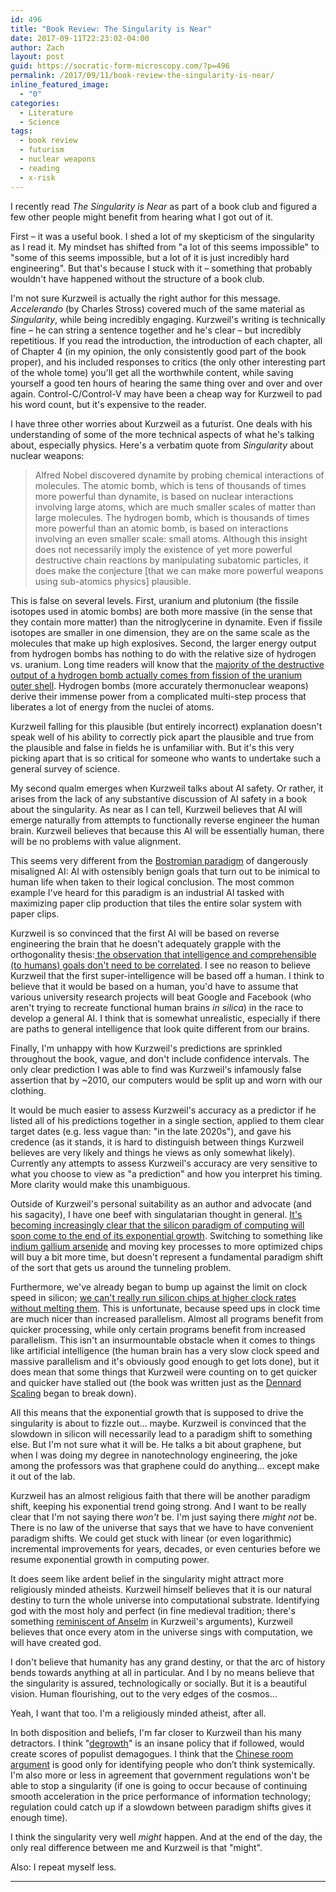 ```yaml
---
id: 496
title: "Book Review: The Singularity is Near"
date: 2017-09-11T22:23:02-04:00
author: Zach
layout: post
guid: https://socratic-form-microscopy.com/?p=496
permalink: /2017/09/11/book-review-the-singularity-is-near/
inline_featured_image:
  - "0"
categories:
  - Literature
  - Science
tags:
  - book review
  - futurism
  - nuclear weapons
  - reading
  - x-risk
---
```


I recently read <em>The Singularity is Near</em> as part of a book club and figured a few other people might benefit from hearing what I got out of it.

First – it was a useful book. I shed a lot of my skepticism of the singularity as I read it. My mindset has shifted from "a lot of this seems impossible" to "some of this seems impossible, but a lot of it is just incredibly hard engineering". But that's because I stuck with it – something that probably wouldn't have happened without the structure of a book club.

I'm not sure Kurzweil is actually the right author for this message. <em>Accelerando</em> (by Charles Stross) covered much of the same material as <em>Singularity</em>, while being incredibly engaging. Kurzweil's writing is technically fine – he can string a sentence together and he's clear – but incredibly repetitious. If you read the introduction, the introduction of each chapter, all of Chapter 4 (in my opinion, the only consistently good part of the book proper), and his included responses to critics (the only other interesting part of the whole tome) you'll get all the worthwhile content, while saving yourself a good ten hours of hearing the same thing over and over and over again. Control-C/Control-V may have been a cheap way for Kurzweil to pad his word count, but it's expensive to the reader.

I have three other worries about Kurzweil as a futurist. One deals with his understanding of some of the more technical aspects of what he's talking about, especially physics. Here's a verbatim quote from <em>Singularity</em> about nuclear weapons:

<blockquote>Alfred Nobel discovered dynamite by probing chemical interactions of molecules. The atomic bomb, which is tens of thousands of times more powerful than dynamite, is based on nuclear interactions involving large atoms, which are much smaller scales of matter than large molecules. The hydrogen bomb, which is thousands of times more powerful than an atomic bomb, is based on interactions involving an even smaller scale: small atoms. Although this insight does not necessarily imply the existence of yet more powerful destructive chain reactions by manipulating subatomic particles, it does make the conjecture [that we can make more powerful weapons using sub-atomics physics] plausible.</blockquote>
This is false on several levels. First, uranium and plutonium (the fissile isotopes used in atomic bombs) are both more massive (in the sense that they contain more matter) than the nitroglycerine in dynamite. Even if fissile isotopes are smaller in one dimension, they are on the same scale as the molecules that make up high explosives. Second, the larger energy output from hydrogen bombs has nothing to do with the relative size of hydrogen vs. uranium. Long time readers will know that the <a href="https://socratic-form-microscopy.com/2017/01/25/nuclear-weapons-4-0-weapon-design/#tu">majority of the destructive output of a hydrogen bomb actually comes from fission of the uranium outer shell</a>. Hydrogen bombs (more accurately thermonuclear weapons) derive their immense power from a complicated multi-step process that liberates a lot of energy from the nuclei of atoms.

Kurzweil falling for this plausible (but entirely incorrect) explanation doesn't speak well of his ability to correctly pick apart the plausible and true from the plausible and false in fields he is unfamiliar with. But it's this very picking apart that is so critical for someone who wants to undertake such a general survey of science.

My second qualm emerges when Kurzweil talks about AI safety. Or rather, it arises from the lack of any substantive discussion of AI safety in a book about the singularity. As near as I can tell, Kurzweil believes that AI will emerge naturally from attempts to functionally reverse engineer the human brain. Kurzweil believes that because this AI will be essentially human, there will be no problems with value alignment.

This seems very different from the <a href="https://en.wikipedia.org/wiki/Superintelligence:_Paths,_Dangers,_Strategies">Bostromian paradigm</a> of dangerously misaligned AI: AI with ostensibly benign goals that turn out to be inimical to human life when taken to their logical conclusion. The most common example I've heard for this paradigm is an industrial AI tasked with maximizing paper clip production that tiles the entire solar system with paper clips.

Kurzweil is so convinced that the first AI will be based on reverse engineering the brain that he doesn't adequately grapple with the orthogonality thesis:<a href="https://wiki.lesswrong.com/wiki/Orthogonality_thesis"> the observation that intelligence and comprehensible (to humans) goals don't need to be correlated</a>. I see no reason to believe Kurzweil that the first super-intelligence will be based off a human. I think to believe that it would be based on a human, you'd have to assume that various university research projects will beat Google and Facebook (who aren't trying to recreate functional human brains <em>in silica</em>) in the race to develop a general AI. I think that is somewhat unrealistic, especially if there are paths to general intelligence that look quite different from our brains.

Finally, I'm unhappy with how Kurzweil's predictions are sprinkled throughout the book, vague, and don't include confidence intervals. The only clear prediction I was able to find was Kurzweil's infamously false assertion that by ~2010, our computers would be split up and worn with our clothing.

It would be much easier to assess Kurzweil's accuracy as a predictor if he listed all of his predictions together in a single section, applied to them clear target dates (e.g. less vague than: "in the late 2020s"), and gave his credence (as it stands, it is hard to distinguish between things Kurzweil believes are very likely and things he views as only somewhat likely). Currently any attempts to assess Kurzweil's accuracy are very sensitive to what you choose to view as "a prediction" and how you interpret his timing. More clarity would make this unambiguous.

Outside of Kurzweil's personal suitability as an author and advocate (and his sagacity), I have one beef with singulatarian thought in general. <a href="https://www.technologyreview.com/s/601441/moores-law-is-dead-now-what/">It's becoming increasingly clear that the silicon paradigm of computing will soon come to the end of its exponential growth</a>. Switching to something like <a href="https://arstechnica.co.uk/gadgets/2015/02/intel-forges-ahead-to-10nm-will-move-away-from-silicon-at-7nm/">indium gallium arsenide</a> and moving key processes to more optimized chips will buy a bit more time, but doesn't represent a fundamental paradigm shift of the sort that gets us around the tunneling problem.

Furthermore, we've already began to bump up against the limit on clock speed in silicon; <a href="https://cartesianproduct.wordpress.com/2013/04/15/the-end-of-dennard-scaling/">we can't really run silicon chips at higher clock rates without melting them</a>. This is unfortunate, because speed ups in clock time are much nicer than increased parallelism. Almost all programs benefit from quicker processing, while only certain programs benefit from increased parallelism. This isn't an insurmountable obstacle when it comes to things like artificial intelligence (the human brain has a very slow clock speed and massive parallelism and it's obviously good enough to get lots done), but it does mean that some things that Kurzweil were counting on to get quicker and quicker have stalled out (the book was written just as the <a href="https://en.wikipedia.org/wiki/Dennard_scaling">Dennard Scaling</a> began to break down).

All this means that the exponential growth that is supposed to drive the singularity is about to fizzle out… maybe. Kurzweil is convinced that the slowdown in silicon will necessarily lead to a paradigm shift to something else. But I'm not sure what it will be. He talks a bit about graphene, but when I was doing my degree in nanotechnology engineering, the joke among the professors was that graphene could do anything… except make it out of the lab.

Kurzweil has an almost religious faith that there will be another paradigm shift, keeping his exponential trend going strong. And I want to be really clear that I'm not saying there <em>won't</em> be. I'm just saying there <em>might not</em> be. There is no law of the universe that says that we have to have convenient paradigm shifts. We could get stuck with linear (or even logarithmic) incremental improvements for years, decades, or even centuries before we resume exponential growth in computing power.

It does seem like ardent belief in the singularity might attract more religiously minded atheists. Kurzweil himself believes that it is our natural destiny to turn the whole universe into computational substrate. Identifying god with the most holy and perfect (in fine medieval tradition; there's something <a href="https://en.wikipedia.org/wiki/Ontological_argument#Anselm">reminiscent of Anselm</a> in Kurzweil's arguments), Kurzweil believes that once every atom in the universe sings with computation, we will have created god.

I don't believe that humanity has any grand destiny, or that the arc of history bends towards anything at all in particular. And I by no means believe that the singularity is assured, technologically or socially. But it is a beautiful vision. Human flourishing, out to the very edges of the cosmos…

Yeah, I want that too. I'm a religiously minded atheist, after all.

In both disposition and beliefs, I'm far closer to Kurzweil than his many detractors. I think "<a href="https://en.wikipedia.org/wiki/Degrowth">degrowth</a>" is an insane policy that if followed, would create scores of populist demagogues. I think that the <a href="https://en.wikipedia.org/wiki/Chinese_room">Chinese room argument</a> is good only for identifying people who don’t think systemically. I'm also more or less in agreement that government regulations won't be able to stop a singularity (if one is going to occur because of continuing smooth acceleration in the price performance of information technology; regulation could catch up if a slowdown between paradigm shifts gives it enough time).

I think the singularity very well <em>might</em> happen. And at the end of the day, the only real difference between me and Kurzweil is that "might".

Also: I repeat myself less.

<hr class="post-end" />
